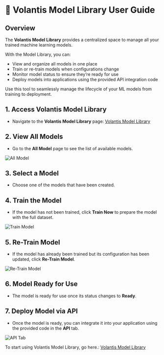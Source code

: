 # 🤖 Volantis Model Library User Guide

## Overview  
The **Volantis Model Library** provides a centralized space to manage all your trained machine learning models.  

With the Model Library, you can:  
- View and organize all models in one place  
- Train or re-train models when configurations change  
- Monitor model status to ensure they’re ready for use  
- Deploy models into applications using the provided API integration code  

Use this tool to seamlessly manage the lifecycle of your ML models from training to deployment.

## 1. Access Volantis Model Library
- Navigate to the **Volantis Model Library** page: [Volantis Model Library](/vdata/model)

## 2. View All Models
- Go to the **All Model** page to see the list of available models.

![All Model](/vdata/documentation/model/model-1.webp)

## 3. Select a Model
- Choose one of the models that have been created.

## 4. Train the Model
- If the model has not been trained, click **Train Now** to prepare the model with the full dataset.

![Train Model](/vdata/documentation/model/model-2.webp)

## 5. Re-Train Model
- If the model has already been trained but its configuration has been updated, click **Re-Train Model**.

![Re-Train Model](/vdata/documentation/model/model-3.webp)

## 6. Model Ready for Use
- The model is ready for use once its status changes to **Ready**.

## 7. Deploy Model via API
- Once the model is ready, you can integrate it into your application using the provided code in the **API** tab.

![API Tab](/vdata/documentation/model/model-4.webp)

To start using Volantis Model Library, go here.: [Volantis Model Library](/vdata/model)
